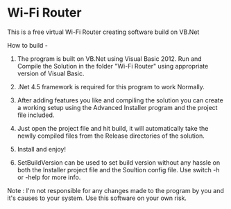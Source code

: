 Wi-Fi Router
============

This is a free virtual Wi-Fi Router creating software build on VB.Net

How to build - 
1. The program is built on VB.Net using Visual Basic 2012. Run and Compile the Solution in the folder "Wi-Fi Router" using appropriate version of Visual Basic.

2. .Net 4.5 framework is required for this program to work Normally.

3. After adding features you like and compiling the solution you can create a working setup using the Advanced Installer program and the project file included.

4. Just open the project file and hit build, it will automatically take the newlly compiled files from the Release directories of the solution.

5. Install and enjoy!

6. SetBuildVersion can be used to set build version without any hassle on both the Installer project file and the Soultion config file. Use switch -h or -help for more info.

Note : I'm not responsible for any changes made to the program by you and it's causes to your system. Use this software on your own risk.
